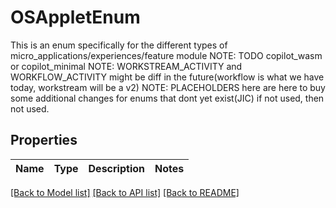 # OSAppletEnum

This is an enum specifically for the different types of micro_applications/experiences/feature module  NOTE: TODO copilot_wasm or copilot_minimal NOTE: WORKSTREAM_ACTIVITY and WORKFLOW_ACTIVITY might be diff in the future(workflow is what we have today, workstream will be a v2) NOTE: PLACEHOLDERS here are here to buy some additional changes for enums that dont yet exist(JIC) if not used, then not used.

## Properties
Name | Type | Description | Notes
------------ | ------------- | ------------- | -------------

[[Back to Model list]](../README.md#documentation-for-models) [[Back to API list]](../README.md#documentation-for-api-endpoints) [[Back to README]](../README.md)


